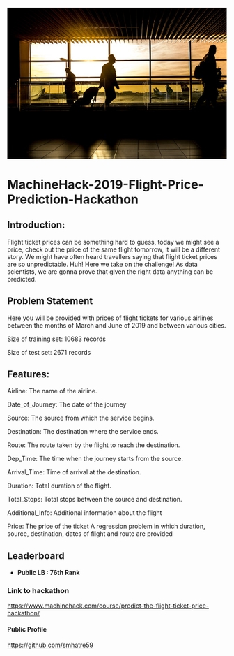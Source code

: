 ![title](flightprice.jpg)
# MachineHack-2019-Flight-Price-Prediction-Hackathon

## Introduction: 

Flight ticket prices can be something hard to guess, today we might see a price, check out the price of the same flight tomorrow, it will be a different story. We might have often heard travellers saying that flight ticket prices are so unpredictable. Huh! Here we take on the challenge! As data scientists, we are gonna prove that given the right data anything can be predicted.

## Problem Statement

Here you will be provided with prices of flight tickets for various airlines between the months of March and June of 2019 and between various cities.

Size of training set: 10683 records

Size of test set: 2671 records

## Features:
Airline: The name of the airline.

Date_of_Journey: The date of the journey

Source: The source from which the service begins.

Destination: The destination where the service ends.

Route: The route taken by the flight to reach the destination.

Dep_Time: The time when the journey starts from the source.

Arrival_Time: Time of arrival at the destination.

Duration: Total duration of the flight.

Total_Stops: Total stops between the source and destination.

Additional_Info: Additional information about the flight

Price: The price of the ticket
A regression problem in which duration, source, destination, dates of flight and route are provided

## Leaderboard
* **Public LB : 76th Rank**

### Link to hackathon
https://www.machinehack.com/course/predict-the-flight-ticket-price-hackathon/

#### Public Profile
https://github.com/smhatre59
